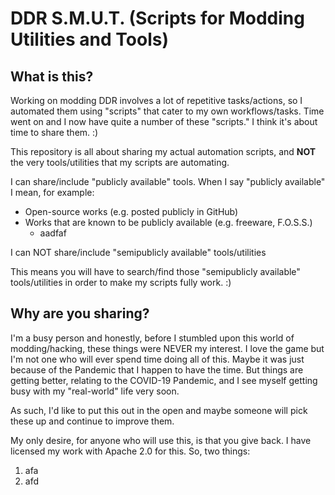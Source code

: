 # DDR S.M.U.T. (Scripts for Modding Utilities and Tools)

## What is this?

Working on modding DDR involves a lot of repetitive tasks/actions, so I automated them using "scripts" that cater to my own workflows/tasks. Time went on and I now have quite a number of these "scripts." I think it's about time to share them. :)

This repository is all about sharing my actual automation scripts, and **NOT** the very tools/utilities that my scripts are automating.

I can share/include "publicly available" tools. When I say "publicly available" I mean, for example:
* Open-source works (e.g. posted publicly in GitHub)
* Works that are known to be publicly available (e.g. freeware, F.O.S.S.)
  * aadfaf

I can NOT share/include "semipublicly available" tools/utilities

This means you will have to search/find those "semipublicly available" tools/utilities in order to make my scripts fully work. :)

## Why are you sharing?

I'm a busy person and honestly, before I stumbled upon this world of modding/hacking, these things were NEVER my interest. I love the game but I'm not one who will ever spend time doing all of this. Maybe it was just because of the Pandemic that I happen to have the time. But things are getting better, relating to the COVID-19 Pandemic, and I see myself getting busy with my "real-world" life very soon.

As such, I'd like to put this out in the open and maybe someone will pick these up and continue to improve them.

My only desire, for anyone who will use this, is that you give back. I have licensed my work with Apache 2.0 for this. So, two things:

1. afa
2. afd
